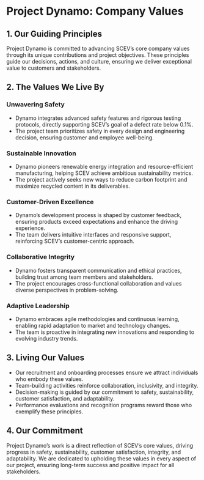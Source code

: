 
# Project Dynamo: Company Values

## 1. Our Guiding Principles
Project Dynamo is committed to advancing SCEV’s core company values through its unique contributions and project objectives. These principles guide our decisions, actions, and culture, ensuring we deliver exceptional value to customers and stakeholders.

## 2. The Values We Live By
### Unwavering Safety
- Dynamo integrates advanced safety features and rigorous testing protocols, directly supporting SCEV’s goal of a defect rate below 0.1%.
- The project team prioritizes safety in every design and engineering decision, ensuring customer and employee well-being.

### Sustainable Innovation
- Dynamo pioneers renewable energy integration and resource-efficient manufacturing, helping SCEV achieve ambitious sustainability metrics.
- The project actively seeks new ways to reduce carbon footprint and maximize recycled content in its deliverables.

### Customer-Driven Excellence
- Dynamo’s development process is shaped by customer feedback, ensuring products exceed expectations and enhance the driving experience.
- The team delivers intuitive interfaces and responsive support, reinforcing SCEV’s customer-centric approach.

### Collaborative Integrity
- Dynamo fosters transparent communication and ethical practices, building trust among team members and stakeholders.
- The project encourages cross-functional collaboration and values diverse perspectives in problem-solving.

### Adaptive Leadership
- Dynamo embraces agile methodologies and continuous learning, enabling rapid adaptation to market and technology changes.
- The team is proactive in integrating new innovations and responding to evolving industry trends.

## 3. Living Our Values
- Our recruitment and onboarding processes ensure we attract individuals who embody these values.
- Team-building activities reinforce collaboration, inclusivity, and integrity.
- Decision-making is guided by our commitment to safety, sustainability, customer satisfaction, and adaptability.
- Performance evaluations and recognition programs reward those who exemplify these principles.

## 4. Our Commitment
Project Dynamo’s work is a direct reflection of SCEV’s core values, driving progress in safety, sustainability, customer satisfaction, integrity, and adaptability. We are dedicated to upholding these values in every aspect of our project, ensuring long-term success and positive impact for all stakeholders.
